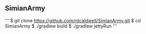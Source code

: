 ## SimianArmy

'''
$ git clone https://github.com/rdcaldwell/SimianArmy.git
$ cd SimianArmy
$ ./gradlew build
$ ./gradlew jettyRun
'''
